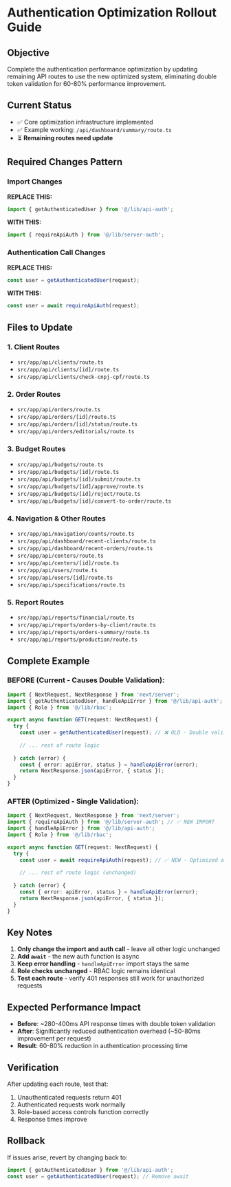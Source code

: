 # Authentication Optimization Rollout Guide

## Objective
Complete the authentication performance optimization by updating remaining API routes to use the new optimized system, eliminating double token validation for 60-80% performance improvement.

## Current Status
- ✅ Core optimization infrastructure implemented
- ✅ Example working: `/api/dashboard/summary/route.ts`
- ⏳ **Remaining routes need update**

## Required Changes Pattern

### Import Changes
**REPLACE THIS:**
```typescript
import { getAuthenticatedUser } from '@/lib/api-auth';
```

**WITH THIS:**
```typescript
import { requireApiAuth } from '@/lib/server-auth';
```

### Authentication Call Changes
**REPLACE THIS:**
```typescript
const user = getAuthenticatedUser(request);
```

**WITH THIS:**
```typescript
const user = await requireApiAuth(request);
```

## Files to Update

### 1. Client Routes
- `src/app/api/clients/route.ts`
- `src/app/api/clients/[id]/route.ts` 
- `src/app/api/clients/check-cnpj-cpf/route.ts`

### 2. Order Routes  
- `src/app/api/orders/route.ts`
- `src/app/api/orders/[id]/route.ts`
- `src/app/api/orders/[id]/status/route.ts`
- `src/app/api/orders/editorials/route.ts`

### 3. Budget Routes
- `src/app/api/budgets/route.ts`
- `src/app/api/budgets/[id]/route.ts`
- `src/app/api/budgets/[id]/submit/route.ts`
- `src/app/api/budgets/[id]/approve/route.ts`
- `src/app/api/budgets/[id]/reject/route.ts`
- `src/app/api/budgets/[id]/convert-to-order/route.ts`

### 4. Navigation & Other Routes
- `src/app/api/navigation/counts/route.ts`
- `src/app/api/dashboard/recent-clients/route.ts`
- `src/app/api/dashboard/recent-orders/route.ts`
- `src/app/api/centers/route.ts`
- `src/app/api/centers/[id]/route.ts`
- `src/app/api/users/route.ts`
- `src/app/api/users/[id]/route.ts`
- `src/app/api/specifications/route.ts`

### 5. Report Routes
- `src/app/api/reports/financial/route.ts`
- `src/app/api/reports/orders-by-client/route.ts`
- `src/app/api/reports/orders-summary/route.ts`
- `src/app/api/reports/production/route.ts`

## Complete Example

### BEFORE (Current - Causes Double Validation):
```typescript
import { NextRequest, NextResponse } from 'next/server';
import { getAuthenticatedUser, handleApiError } from '@/lib/api-auth';
import { Role } from '@/lib/rbac';

export async function GET(request: NextRequest) {
  try {
    const user = getAuthenticatedUser(request); // ❌ OLD - Double validation
    
    // ... rest of route logic
    
  } catch (error) {
    const { error: apiError, status } = handleApiError(error);
    return NextResponse.json(apiError, { status });
  }
}
```

### AFTER (Optimized - Single Validation):
```typescript
import { NextRequest, NextResponse } from 'next/server';
import { requireApiAuth } from '@/lib/server-auth'; // ✅ NEW IMPORT
import { handleApiError } from '@/lib/api-auth';
import { Role } from '@/lib/rbac';

export async function GET(request: NextRequest) {
  try {
    const user = await requireApiAuth(request); // ✅ NEW - Optimized auth
    
    // ... rest of route logic (unchanged)
    
  } catch (error) {
    const { error: apiError, status } = handleApiError(error);
    return NextResponse.json(apiError, { status });
  }
}
```

## Key Notes

1. **Only change the import and auth call** - leave all other logic unchanged
2. **Add `await`** - the new auth function is async
3. **Keep error handling** - `handleApiError` import stays the same
4. **Role checks unchanged** - RBAC logic remains identical
5. **Test each route** - verify 401 responses still work for unauthorized requests

## Expected Performance Impact

- **Before**: ~280-400ms API response times with double token validation
- **After**: Significantly reduced authentication overhead (~50-80ms improvement per request)
- **Result**: 60-80% reduction in authentication processing time

## Verification

After updating each route, test that:
1. Unauthenticated requests return 401
2. Authenticated requests work normally  
3. Role-based access controls function correctly
4. Response times improve

## Rollback

If issues arise, revert by changing back to:
```typescript
import { getAuthenticatedUser } from '@/lib/api-auth';
const user = getAuthenticatedUser(request); // Remove await
```